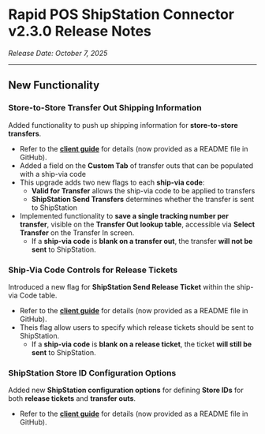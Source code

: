 # Rapid POS ShipStation Connector v2.3.0 Release Notes

_Release Date: October 7, 2025_

---

## New Functionality

### Store-to-Store Transfer Out Shipping Information
Added functionality to push up shipping information for **store-to-store transfers**.

- Refer to the [**client guide**](/README.md) for details (now provided as a README file in GitHub).  
- Added a field on the **Custom Tab** of transfer outs that can  be populated with a ship-via code
- This upgrade adds two new flags to each **ship-via code**:
    - **Valid for Transfer** allows the ship-via code to be applied to transfers
    - **ShipStation Send Transfers** determines whether the transfer is sent to ShipStation
- Implemented functionality to **save a single tracking number per transfer**, visible on the **Transfer Out lookup table**, accessible via **Select Transfer** on the Transfer In screen.
    - If a **ship-via code** is **blank on a transfer out**, the transfer **will not be sent** to ShipStation.

### Ship-Via Code Controls for Release Tickets
Introduced a new flag for **ShipStation Send Release Ticket** within the ship-via Code table.

- Refer to the [**client guide**](/docs/README.md) for details (now provided as a README file in GitHub).  
- Theis flag allow users to specify which release tickets should be sent to ShipStation.  
  - If a **ship-via code** is **blank on a release ticket**, the ticket **will still be sent** to ShipStation.  

### ShipStation Store ID Configuration Options
Added new **ShipStation configuration options** for defining **Store IDs** for both **release tickets** and **transfer outs**.

- Refer to the [**client guide**](/docs/README.md) for details (now provided as a README file in GitHub).
